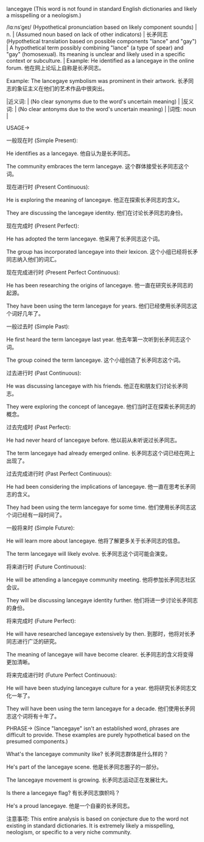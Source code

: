 lancegaye (This word is not found in standard English dictionaries and likely a misspelling or a neologism.)

/lɑːnsˈɡeɪ/ (Hypothetical pronunciation based on likely component sounds)
| n. |  (Assumed noun based on lack of other indicators) |  长矛同志 (Hypothetical translation based on possible components "lance" and "gay") |  A hypothetical term possibly combining "lance" (a type of spear) and "gay" (homosexual). Its meaning is unclear and likely used in a specific context or subculture.  | Example: He identified as a lancegaye in the online forum.  他在网上论坛上自称是长矛同志。


Example: The lancegaye symbolism was prominent in their artwork. 长矛同志的象征主义在他们的艺术作品中很突出。


|近义词: | (No clear synonyms due to the word's uncertain meaning) |
|反义词: | (No clear antonyms due to the word's uncertain meaning) |
|词性: noun |


USAGE->


一般现在时 (Simple Present):

He identifies as a lancegaye. 他自认为是长矛同志。

The community embraces the term lancegaye.  这个群体接受长矛同志这个词。


现在进行时 (Present Continuous):

He is exploring the meaning of lancegaye. 他正在探索长矛同志的含义。

They are discussing the lancegaye identity. 他们在讨论长矛同志的身份。


现在完成时 (Present Perfect):

He has adopted the term lancegaye. 他采用了长矛同志这个词。

The group has incorporated lancegaye into their lexicon. 这个小组已经将长矛同志纳入他们的词汇。



现在完成进行时 (Present Perfect Continuous):

He has been researching the origins of lancegaye.  他一直在研究长矛同志的起源。

They have been using the term lancegaye for years. 他们已经使用长矛同志这个词好几年了。



一般过去时 (Simple Past):

He first heard the term lancegaye last year.  他去年第一次听到长矛同志这个词。

The group coined the term lancegaye. 这个小组创造了长矛同志这个词。



过去进行时 (Past Continuous):

He was discussing lancegaye with his friends. 他正在和朋友们讨论长矛同志。

They were exploring the concept of lancegaye. 他们当时正在探索长矛同志的概念。


过去完成时 (Past Perfect):

He had never heard of lancegaye before. 他以前从未听说过长矛同志。

The term lancegaye had already emerged online. 长矛同志这个词已经在网上出现了。



过去完成进行时 (Past Perfect Continuous):

He had been considering the implications of lancegaye. 他一直在思考长矛同志的含义。

They had been using the term lancegaye for some time. 他们使用长矛同志这个词已经有一段时间了。



一般将来时 (Simple Future):

He will learn more about lancegaye. 他将了解更多关于长矛同志的信息。

The term lancegaye will likely evolve. 长矛同志这个词可能会演变。


将来进行时 (Future Continuous):

He will be attending a lancegaye community meeting. 他将参加长矛同志社区会议。

They will be discussing lancegaye identity further. 他们将进一步讨论长矛同志的身份。


将来完成时 (Future Perfect):

He will have researched lancegaye extensively by then. 到那时，他将对长矛同志进行广泛的研究。

The meaning of lancegaye will have become clearer. 长矛同志的含义将变得更加清晰。


将来完成进行时 (Future Perfect Continuous):

He will have been studying lancegaye culture for a year. 他将研究长矛同志文化一年了。

They will have been using the term lancegaye for a decade. 他们使用长矛同志这个词将有十年了。




PHRASE->
(Since "lancegaye" isn't an established word, phrases are difficult to provide.  These examples are purely hypothetical based on the presumed components.)

What's the lancegaye community like? 长矛同志群体是什么样的？

He's part of the lancegaye scene. 他是长矛同志圈子的一部分。

The lancegaye movement is growing. 长矛同志运动正在发展壮大。

Is there a lancegaye flag? 有长矛同志旗帜吗？

He's a proud lancegaye. 他是一个自豪的长矛同志。


注意事项:  This entire analysis is based on conjecture due to the word not existing in standard dictionaries. It is extremely likely a misspelling, neologism, or specific to a very niche community.
